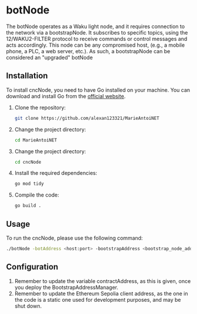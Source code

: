 
# botNode

The botNode operates as a Waku light node, and it requires connection to the network via a bootstrapNode. It subscribes to specific topics, using the 12/WAKU2-FILTER protocol to receive commands or control messages and acts accordingly. This node can be any compromised host, (e.g., a mobile phone, a PLC, a web server, etc.). As such, a bootstrapNode can be considered an "upgraded" botNode

## Installation

To install cncNode, you need to have Go installed on your machine. You can download and install Go from the [official website](https://golang.org/dl/).

1. Clone the repository:
   ```sh
   git clone https://github.com/alexan123321/MarieAntoiNET
   ```

2. Change the project directory:
   ```sh
   cd MarieAntoiNET
   ```

3. Change the project directory:
   ```sh
   cd cncNode
   ```

4. Install the required dependencies:
   ```sh
   go mod tidy
   ```

5. Compile the code:
   ```sh
   go build .
   ```

## Usage

To run the cncNode, please use the following command:
   ```sh
   ./botNode -botAddress <host:port> -bootstrapAddress <bootstrap_node_address>

   ```

## Configuration

1. Remember to update the variable contractAddress, as this is given, once you deploy the BootstrapAddressManager.
2. Remember to update the Ethereum Sepolia client address, as the one in the code is a static one used for development purposes, and may be shut down.
